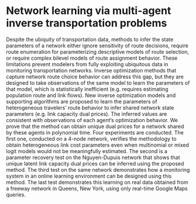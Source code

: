 # Network learning via multi-agent inverse transportation problems
Despite the ubiquity of transportation data, methods to infer the state parameters of a network either ignore sensitivity of route decisions, require route enumeration for parameterizing descriptive models of route selection, or require complex bilevel models of route assignment behavior. These limitations prevent modelers from fully exploiting ubiquitous data in monitoring transportation networks. Inverse optimization methods that capture network route choice behavior can address this gap, but they are designed to take observations of the same model to learn the parameters of that model, which is statistically inefficient (e.g. requires estimating population route and link flows). New inverse optimization models and supporting algorithms are proposed to learn the parameters of heterogeneous travelers’ route behavior to infer shared network state parameters (e.g. link capacity dual prices). The inferred values are consistent with observations of each agent’s optimization behavior. We prove that the method can obtain unique dual prices for a network shared by these agents in polynomial time. Four experiments are conducted. The first one, conducted on a 4-node network, verifies the methodology to obtain heterogeneous link cost parameters even when multinomial or mixed logit models would not be meaningfully estimated. The second is a parameter recovery test on the Nguyen-Dupuis network that shows that unique latent link capacity dual prices can be inferred using the proposed method. The third test on the same network demonstrates how a monitoring system in an online learning environment can be designed using this method. The last test demonstrates this learning on real data obtained from a freeway network in Queens, New York, using only real-time Google Maps queries.


